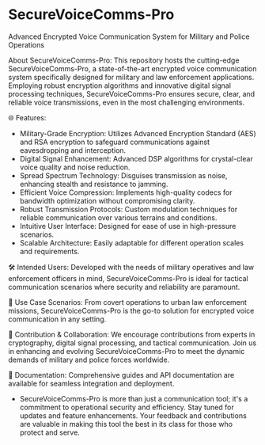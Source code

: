 # SecureVoiceComms-Pro
Advanced Encrypted Voice Communication System for Military and Police Operations


About SecureVoiceComms-Pro: This repository hosts the cutting-edge SecureVoiceComms-Pro, a state-of-the-art encrypted voice communication system specifically designed for military and law enforcement applications. Employing robust encryption algorithms and innovative digital signal processing techniques, SecureVoiceComms-Pro ensures secure, clear, and reliable voice transmissions, even in the most challenging environments.

🌐 Features:

- Military-Grade Encryption: Utilizes Advanced Encryption Standard (AES) and RSA encryption to safeguard communications against eavesdropping and interception.
- Digital Signal Enhancement: Advanced DSP algorithms for crystal-clear voice quality and noise reduction.
- Spread Spectrum Technology: Disguises transmission as noise, enhancing stealth and resistance to jamming.
- Efficient Voice Compression: Implements high-quality codecs for bandwidth optimization without compromising clarity.
- Robust Transmission Protocols: Custom modulation techniques for reliable communication over various terrains and conditions.
- Intuitive User Interface: Designed for ease of use in high-pressure scenarios.
- Scalable Architecture: Easily adaptable for different operation scales and requirements.


🛠 Intended Users: Developed with the needs of military operatives and law enforcement officers in mind, SecureVoiceComms-Pro is ideal for tactical communication scenarios where security and reliability are paramount.

📡 Use Case Scenarios: From covert operations to urban law enforcement missions, SecureVoiceComms-Pro is the go-to solution for encrypted voice communication in any setting.

🔧 Contribution & Collaboration: We encourage contributions from experts in cryptography, digital signal processing, and tactical communication. Join us in enhancing and evolving SecureVoiceComms-Pro to meet the dynamic demands of military and police forces worldwide.

📖 Documentation: Comprehensive guides and API documentation are available for seamless integration and deployment.

- SecureVoiceComms-Pro is more than just a communication tool; it's a commitment to operational security and efficiency. Stay tuned for updates and feature enhancements. Your feedback and contributions are valuable in making this tool the best in its class for those who protect and serve.

